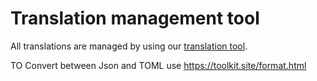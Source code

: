 # Translation management tool

All translations are managed by using our [translation tool](https://nawishta-i18n.herokuapp.com/projects/nawishta/). 

TO Convert between Json and TOML use
https://toolkit.site/format.html


